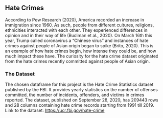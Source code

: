 ## Hate Crimes
According to Pew Research (2020), America recorded an increase in immigration since 1960. 
As such, people from different cultures, religions, ethnicities interacted with each other.
They experienced differences in opinion and in their way of life (Budiman et al., 2020). 
On March 16th this year, Trump called coronavirus a “Chinese virus” and instances of hate crimes against people of Asian origin began to spike (Brito, 2020). This is an example of how hate crimes begin, how intense they could be, and how much impact these have. The curiosity for the hate crime dataset originated from the hate crimes recently committed against people of Asian origin.

### The Dataset
The chosen dataframe for this project is the Hate Crime Statistics dataset published by the FBI. It provides yearly statistics on the number of offenses committed, the number of incidents, offenders, and victims in crimes reported. The dataset, published on September 28, 2020, has 209443 rows and 28 columns containing hate crime records starting from 1991 till 2019. 
Link to the dataset: https://ucr.fbi.gov/hate-crime
